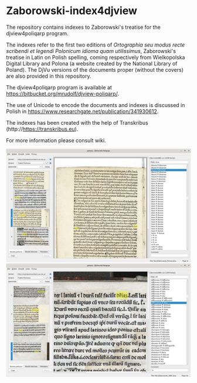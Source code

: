# Zaborowski-index4djview
The repository contains indexes to Zaborowski's treatise for the
djview4poliqarp program.

The indexes refer to the first two editions of *Ortographia seu modus
  recte scribendi et legendi Polonicum idioma quam utilissimus*,
  Zaborowski's treatise in Latin on Polish spelling, coming
  respectively from Wielkopolska Digital Library and Polona (a website
  created by the National Library of Poland). The DjVu versions of the
  documents proper (without the covers) are also provided in this
  repository.
  
  The djview4poliqarp program is available at
  https://bitbucket.org/mrudolf/djview-poliqarp/.
  
The use of Unicode to encode the documents and indexes is discussed in
Polish in https://www.researchgate.net/publication/341930612.
  
  The indexes has been created with the help of Transkribus
  (http://https://transkribus.eu).
  
  For more information please consult wiki.
  
  
  


![djvuew4poliqarp: index of abbreviations](screenshots/abbreviation.png?raw=true "Index of abbreviations")
![djvuew4poliqarp: index of abbreviated words](screenshots/abbreviated.png?raw=true "Index of abbreviated words")
